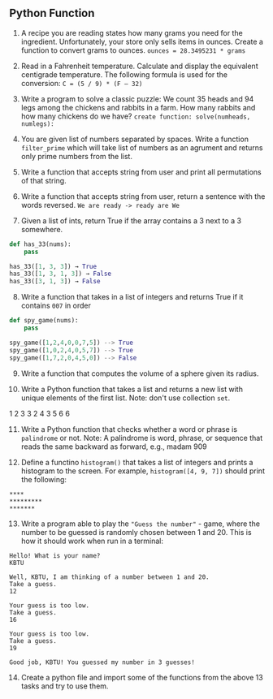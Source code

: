 ## Python Function

1. A recipe you are reading states how many grams you need for the ingredient. Unfortunately, your store only sells items in ounces. Create a function to convert grams to ounces. 
`ounces = 28.3495231 * grams`

2. Read in a Fahrenheit temperature. Calculate and display the equivalent centigrade temperature. The following formula is used for the conversion:
`C = (5 / 9) * (F – 32)`

3. Write a program to solve a classic puzzle: 
We count 35 heads and 94 legs among the chickens and rabbits in a farm. How many rabbits and how many chickens do we have?
`create function: solve(numheads, numlegs):`

4. You are given list of numbers separated by spaces. Write a function `filter_prime` which will take list of numbers as an agrument and returns only prime numbers from the list.

5. Write a function that accepts string from user and print all permutations of that string.

6. Write a function that accepts string from user, return a sentence with the words reversed.
`We are ready -> ready are We`

7. Given a list of ints, return True if the array contains a 3 next to a 3 somewhere.
```python
def has_33(nums):
    pass

has_33([1, 3, 3]) → True
has_33([1, 3, 1, 3]) → False
has_33([3, 1, 3]) → False
```

8. Write a function that takes in a list of integers and returns True if it contains `007` in order
```python
def spy_game(nums):
    pass

spy_game([1,2,4,0,0,7,5]) --> True
spy_game([1,0,2,4,0,5,7]) --> True
spy_game([1,7,2,0,4,5,0]) --> False
```
9. Write a function that computes the volume of a sphere given its radius.

10. Write a Python function that takes a list and returns a new list with unique elements of the first list. Note: don't use collection `set`.

1 2 3 3 2  4 3 5  6 6 

11. Write a Python function that checks whether a word or phrase is `palindrome` or not. Note: A palindrome is word, phrase, or sequence that reads the same backward as forward, e.g., madam 909

12. Define a functino `histogram()` that takes a list of integers and prints a histogram to the screen. For example, `histogram([4, 9, 7])` should print the following:
```
****
*********
*******
```

13. Write a program able to play the `"Guess the number"` - game, where the number to be guessed is randomly chosen between 1 and 20. This is how it should work when run in a terminal:
``` 
Hello! What is your name?
KBTU

Well, KBTU, I am thinking of a number between 1 and 20.
Take a guess.
12

Your guess is too low.
Take a guess.
16

Your guess is too low.
Take a guess.
19

Good job, KBTU! You guessed my number in 3 guesses!
```

14. Create a python file and import some of the functions from the above 13 tasks and try to use them.


